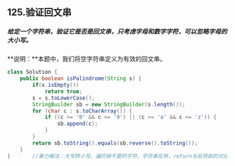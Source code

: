 ## 125.验证回文串

##### 给定一个字符串，验证它是否是回文串，只考虑字母和数字字符，可以忽略字母的大小写。

**说明：**本题中，我们将空字符串定义为有效的回文串。

```java
class Solution {
    public boolean isPalindrome(String s) {
        if(s.isEmpty())			
			return true;
        s = s.toLowerCase();
		StringBuilder sb = new StringBuilder(s.length());
		for (char c : s.toCharArray()) {
            if ((c >= '0' && c <= '9') || (c >= 'a' && c <= 'z')) {
                sb.append(c);
            }
        }
		return sb.toString().equals(sb.reverse().toString());
    }
}		//暴力解法：大写转小写，遍历掉不要的字符，字符串反转，return与反转前的对比
```

